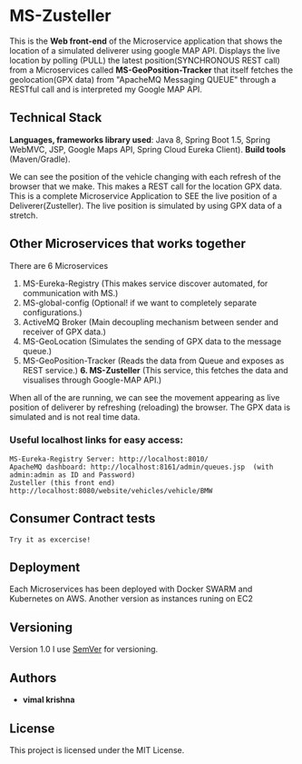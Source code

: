 # MS-Zusteller
This is the **Web front-end** of the Microservice application that shows the location of a simulated deliverer using google MAP API.
Displays the live location by polling (PULL) the latest position(SYNCHRONOUS REST call) from a Microservices called **MS-GeoPosition-Tracker** that itself fetches 
the geolocation(GPX data) from "ApacheMQ Messaging QUEUE" through a RESTful call and is interpreted my Google MAP API.

## Technical Stack
 **Languages, frameworks library used**: Java 8, Spring Boot 1.5, Spring WebMVC, JSP, Google Maps API, Spring Cloud Eureka Client).
 **Build tools** (Maven/Gradle).

We can see the position of the vehicle changing with each refresh of the browser that we make. This makes a REST call for the location GPX data.
This is a complete Microservice Application to SEE the live position of a Deliverer(Zusteller). The live position is simulated by using GPX data of a stretch.


## Other Microservices that works together
There are 6 Microservices
1. MS-Eureka-Registry (This makes service discover automated, for communication with MS.)
2. MS-global-config (Optional! if we want to completely separate configurations.)
3. ActiveMQ Broker (Main decoupling mechanism between sender and receiver of GPX data.)
4. MS-GeoLocation (Simulates the sending of GPX data to the message queue.)
5. MS-GeoPosition-Tracker (Reads the data from Queue and exposes as REST service.)
**6. MS-Zusteller** (This service, this fetches the data and visualises through Google-MAP API.)

When all of the are running, we can see the movement appearing as live position of deliverer by refreshing (reloading) the browser. The GPX data is simulated and is not real time data.

### Useful localhost links for easy access:

```
MS-Eureka-Registry Server: http://localhost:8010/
ApacheMQ dashboard: http://localhost:8161/admin/queues.jsp  (with admin:admin as ID and Password)
Zusteller (this front end) http://localhost:8080/website/vehicles/vehicle/BMW 
```

## Consumer Contract tests
```
Try it as excercise!
```
## Deployment

Each Microservices has been deployed with Docker SWARM and Kubernetes on AWS.
Another version as instances runing on EC2

## Versioning

Version 1.0
I use [SemVer](http://semver.org/) for versioning. 


## Authors
* **vimal krishna** 

## License
This project is licensed under the MIT License.
